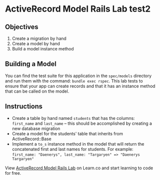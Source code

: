 # ActiveRecord Model Rails Lab test2

## Objectives

1. Create a migration by hand
2. Create a model by hand
3. Build a model instance method

## Building a Model

You can find the test suite for this application in the `spec/models` directory and run them with the command: `bundle exec rspec`. This lab tests to ensure that your app can create records and that it has an instance method that can be called on the model.

## Instructions

* Create a table by hand named `students` that has the columns: `first_name` and `last_name` – this should be accomplished by creating a new database migration
* Create a model for the students' table that inherits from ActiveRecord::Base
* Implement a `to_s` instance method in the model that will return the concatenated first and last names for students. For example: `first_name: "Daenerys", last_name: "Targaryen" => "Daenerys Targaryen"`

<p data-visibility='hidden'>View <a href='https://learn.co/lessons/rails-activerecord-model-rails-lab' title='ActiveRecord Model Rails Lab'>ActiveRecord Model Rails Lab</a> on Learn.co and start learning to code for free.</p>
